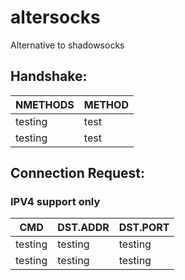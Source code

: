 # altersocks
Alternative to shadowsocks


## Handshake:

|NMETHODS|METHOD|
| ------ | ---- |
| testing| test |
| testing| test |

## Connection Request:
### IPV4 support only

| CMD    | DST.ADDR | DST.PORT |
| ------ | -------- | -------- |
| testing|  testing | testing  |
| testing|  testing | testing  |

